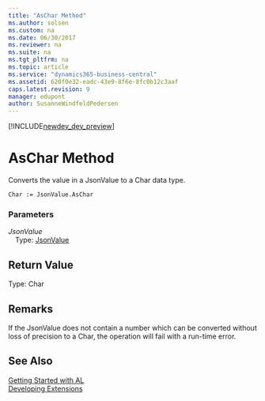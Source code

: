 ```yaml
---
title: "AsChar Method"
ms.author: solsen
ms.custom: na
ms.date: 06/30/2017
ms.reviewer: na
ms.suite: na
ms.tgt_pltfrm: na
ms.topic: article
ms.service: "dynamics365-business-central"
ms.assetid: 620f0e32-eadc-43e9-8f6e-8fc0b12c3aaf
caps.latest.revision: 9
manager: edupont
author: SusanneWindfeldPedersen
---
```


[!INCLUDE[newdev_dev_preview](../includes/newdev_dev_preview.md)]

# AsChar Method

Converts the value in a JsonValue to a Char data type.

```
Char := JsonValue.AsChar
```
### Parameters
*JsonValue*  
&emsp;Type: [JsonValue](jsonvalue-class.md)

## Return Value
Type: Char

## Remarks
If the JsonValue does not contain a number which can be converted without loss of precision to a Char, the operation will fail with a run-time error.

## See Also
[Getting Started with AL](../devenv-get-started.md)  
[Developing Extensions](../devenv-dev-overview.md)
